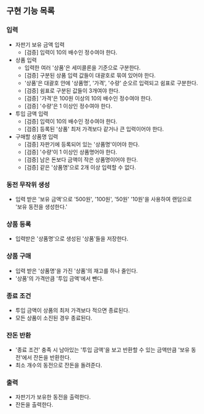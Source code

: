 ## 구현 기능 목록

### 입력
- 자판기 보유 금액 입력
  - [검증] 입력이 10의 배수인 정수여야 한다.
- 상품 입력
  - 입력한 여러 '상품'은 세미콜론을 기준으로 구분한다.
  - [검증] 구분된 상품 입력 값들이 대괄호로 묶여 있어야 한다.
  - '상품'은 대괄호 안에 '상품명', '가격', '수량' 순오르 입력되고 쉼표로 구분한다.
  - [검증] 쉼표로 구분된 값들이 3개여야 한다.
  - [검증] '가격'은 100원 이상의 10의 배수인 정수여야 한다.
  - [검증] '수량'은 1 이상인 정수여야 한다.
- 투입 금액 입력
  - [검증] 입력이 10의 배수인 정수여야 한다.
  - [검증] 등록된 '상품' 최저 가격보다 같거나 큰 입력이어야 한다.
- 구매할 상품명 입력
  - [검증] 자판기에 등록되어 있는 '상품명'이어야 한다.
  - [검증] '수량'이 1 이상인 상품명어야 한다.
  - [검증] 남은 돈보다 금액이 작은 상품명이어야 한다.
  - [검증] 같은 '상품명'으로 2개 이상 입력할 수 없다.
### 동전 무작위 생성
- 입력 받은 '보유 금액'으로 '500원', '100원', '50원' '10원'을 사용하여 랜덤으로 '보유 동전을 생성한다.'
### 상품 등록
- 입력받은 '상품명'으로 생성된 '상품'들을 저장한다.
### 상품 구매
- 입력 받은 '상품명'을 가진 '상품'의 재고를 하나 줄인다.
- '상품'의 가격만큼 '투입 금액'에서 뺀다.
### 종료 조건
- 투입 금액이 상품의 최저 가격보다 적으면 종료된다.
- 모든 상품이 소진된 경우 종료된다.
### 잔돈 반환
- '종료 조건' 충족 시 남아있는 '투입 금액'을 보고 반환할 수 있는 금액만큼 '보유 동전'에서 잔돈을 반환한다.
- 최소 개수의 동전으로 잔돈을 돌려준다.
### 출력
- 자판기가 보유한 동전을 출력한다.
- 잔돈을 출력한다.